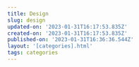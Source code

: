 ```yaml
---
title: Design
slug: design
updated-on: '2023-01-31T16:17:53.835Z'
created-on: '2023-01-31T16:17:53.835Z'
published-on: '2023-01-31T16:36:36.544Z'
layout: '[categories].html'
tags: categories
---
```



